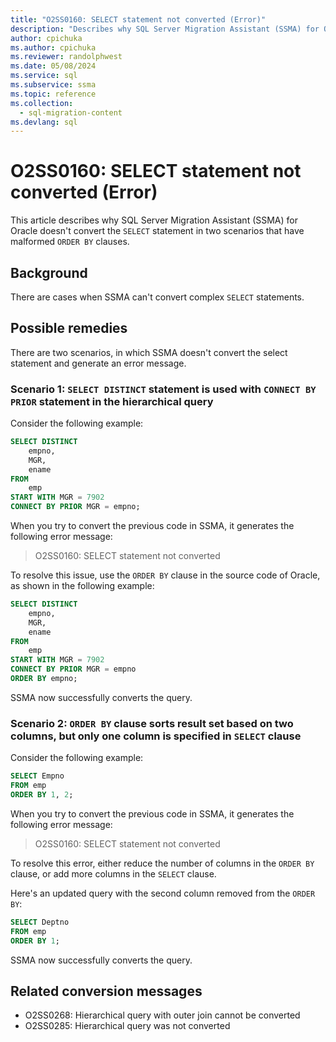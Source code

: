 ```yaml
---
title: "O2SS0160: SELECT statement not converted (Error)"
description: "Describes why SQL Server Migration Assistant (SSMA) for Oracle does not convert the SELECT statement in two scenarios that have ill formed ORDER BY clauses."
author: cpichuka
ms.author: cpichuka
ms.reviewer: randolphwest
ms.date: 05/08/2024
ms.service: sql
ms.subservice: ssma
ms.topic: reference
ms.collection:
  - sql-migration-content
ms.devlang: sql
---
```


# O2SS0160: SELECT statement not converted (Error)

This article describes why SQL Server Migration Assistant (SSMA) for Oracle doesn't convert the `SELECT` statement in two scenarios that have malformed `ORDER BY` clauses.

## Background

There are cases when SSMA can't convert complex `SELECT` statements.

## Possible remedies

There are two scenarios, in which SSMA doesn't convert the select statement and generate an error message.

### Scenario 1: `SELECT DISTINCT` statement is used with `CONNECT BY PRIOR` statement in the hierarchical query

Consider the following example:

```sql
SELECT DISTINCT
    empno,
    MGR,
    ename
FROM
    emp
START WITH MGR = 7902
CONNECT BY PRIOR MGR = empno;
```

When you try to convert the previous code in SSMA, it generates the following error message:

> O2SS0160: SELECT statement not converted

To resolve this issue, use the `ORDER BY` clause in the source code of Oracle, as shown in the following example:

```sql
SELECT DISTINCT
    empno,
    MGR,
    ename
FROM
    emp
START WITH MGR = 7902
CONNECT BY PRIOR MGR = empno
ORDER BY empno;
```

SSMA now successfully converts the query.

### Scenario 2: `ORDER BY` clause sorts result set based on two columns, but only one column is specified in `SELECT` clause

Consider the following example:

```sql
SELECT Empno
FROM emp
ORDER BY 1, 2;
```

When you try to convert the previous code in SSMA, it generates the following error message:

> O2SS0160: SELECT statement not converted

To resolve this error, either reduce the number of columns in the `ORDER BY` clause, or add more columns in the `SELECT` clause.

Here's an updated query with the second column removed from the `ORDER BY`:

```sql
SELECT Deptno
FROM emp
ORDER BY 1;
```

SSMA now successfully converts the query.

## Related conversion messages

- O2SS0268: Hierarchical query with outer join cannot be converted
- O2SS0285: Hierarchical query was not converted
